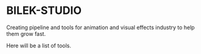 # BILEK-STUDIO
Creating pipeline and tools for animation and visual effects industry to help them grow fast.

Here will be a list of tools.
